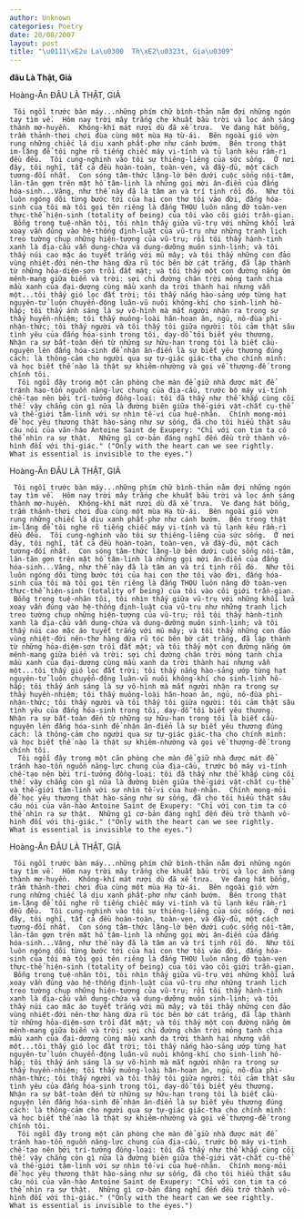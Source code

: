 ```yaml
---
author: Unknown
categories: Poetry
date: 20/08/2007
layout: post
title: "\u0111\xE2u La\u0300  Th\xE2\u0323t, Gia\u0309"
---
```


**đâu Là  Thật, Giả**

Hoàng-Ân
ĐÂU LÀ THẬT, GIẢ

     Tôi ngồi trước bàn máy...những phím chữ bình-thản nằm đợi những ngón tay tìm về.  Hôm nay trời mây trắng che khuất bầu trời và lọc ánh sáng thành mơ-huyền.  Không-khí mát rượi dù đã xế trưa.  Ve đang hát bổng, trầm thảnh-thơi chơi đùa cùng một mùa Hạ từ-ái.  Bên ngoài gió vờn rung những chiếc lá dịu xanh phất-phơ như cánh bướm.  Bên trong thật im-lặng để tôi nghe rõ tiếng chiếc máy vi-tính và tủ lạnh kêu rầm-rì đều đều.  Tôi cung-nghinh vào tôi sự thiêng-liêng của sức sống.  Ở nơi đây, tôi nghĩ, tất cả đều hoàn-toàn, toàn-vẹn, và đầy-đủ, một cách tương-đối nhất.  Con sóng tâm-thức lặng-lờ bên dưới cuộc sống nội-tâm, lăn-tăn gợn trên mặt hồ tâm-linh là những gọi mời ân-điển của đấng hóa-sinh...Vâng, như thế này đã là tâm an và trí tịnh rồi đó.  Như tôi luôn ngóng dõi từng bước tới của hai con thơ tôi vào đời, đấng hóa-sinh của tôi mà tôi gọi tên riêng là đấng THOU luôn nâng đỡ toàn-vẹn thực-thể hiện-sinh (totality of being) của tôi vào cõi giới trần-gian.
     Bỗng trong tuệ-nhãn tôi, tôi nhìn thấy giữa vũ-trụ với những khối lửa xoay vần đúng vào hệ-thống định-luật của vũ-trụ như những tranh lịch treo tường chụp những hiện-tượng của vũ-trụ; rồi tôi thấy hành-tinh xanh là địa-cầu vẫn dung-chứa và dung-dưỡng muôn sinh-linh; và tôi thấy núi cao mặc áo tuyết trắng với mũ mây; và tôi thấy những con đảo vùng nhiệt-đới nên-thơ hàng dừa rũ tóc bên bờ cát trắng, đã lập thành từ những hỏa-diệm-sơn trồi đất mật; và tôi thấy một con đường nắng ôm mênh-mang giữa biển và trời: sợi chỉ đường chân trời mỏng tanh chia mầu xanh của đại-dương cùng mầu xanh da trời thành hai nhưng vẫn một...tôi thấy gió lọc đất trời; tôi thấy nắng hào-sảng ướp từng hạt nguyên-tử luôn chuyển-động luân-vũ nuôi không-khí cho sinh-linh hô-hấp; tôi thấy ánh sáng là sự vô-hình mà mắt người nhận ra trong sự thấy huyền-nhiệm; tôi thấy muông-loài hân-hoan ăn, ngủ, nô-đùa phi-nhận-thức; tôi thấy người và tôi thấy tôi giữa người: tôi cảm thật sâu tình yêu của đấng hóa-sinh trong tôi, dạy-dỗ tôi biết yêu thương.  Nhận ra sự bất-toàn đến từ những sự hữu-hạn trong tôi là biết cầu-nguyện lên đấng hóa-sinh để nhận ân-điển là sự biết yêu thương đúng cách: là thông-cảm cho người qua sự tự-giác giác-tha cho chính mình: và học biết thế nào là thật sự khiêm-nhường và gọi về thượng-đế trong chính tôi.
      Tôi ngồi đây trong một căn phòng che màn để giữ nhà được mát để tránh hao-tổn nguồn năng-lực chung của địa-cầu, trước bộ máy vi-tính chế-tạo nên bởi trí-tưởng đồng-loại: tôi đã thấy như thế khắp cùng cõi thế: vậy chẳng còn gì nữa là đường biên giữa thế-giới vật-chất cụ-thể và thế-giới tâm-linh với sự nhìn tế-vi của huệ-nhãn.  Chính mong-mỏi để học yêu thương thật hào-sảng như sự sống, đã cho tôi hiểu thật sâu câu nói của văn-hào Antoine Saint de Exupery: "Chỉ với con tim ta có thể nhìn ra sự thật.  Những gì cơ-bản đáng nghĩ đến đều trở thành vô-hình đối với thị-giác." ("Only with the heart can we see rightly.  What is essential is invisible to the eyes.")

Hoàng-Ân
ĐÂU LÀ THẬT, GIẢ

     Tôi ngồi trước bàn máy...những phím chữ bình-thản nằm đợi những ngón tay tìm về.  Hôm nay trời mây trắng che khuất bầu trời và lọc ánh sáng thành mơ-huyền.  Không-khí mát rượi dù đã xế trưa.  Ve đang hát bổng, trầm thảnh-thơi chơi đùa cùng một mùa Hạ từ-ái.  Bên ngoài gió vờn rung những chiếc lá dịu xanh phất-phơ như cánh bướm.  Bên trong thật im-lặng để tôi nghe rõ tiếng chiếc máy vi-tính và tủ lạnh kêu rầm-rì đều đều.  Tôi cung-nghinh vào tôi sự thiêng-liêng của sức sống.  Ở nơi đây, tôi nghĩ, tất cả đều hoàn-toàn, toàn-vẹn, và đầy-đủ, một cách tương-đối nhất.  Con sóng tâm-thức lặng-lờ bên dưới cuộc sống nội-tâm, lăn-tăn gợn trên mặt hồ tâm-linh là những gọi mời ân-điển của đấng hóa-sinh...Vâng, như thế này đã là tâm an và trí tịnh rồi đó.  Như tôi luôn ngóng dõi từng bước tới của hai con thơ tôi vào đời, đấng hóa-sinh của tôi mà tôi gọi tên riêng là đấng THOU luôn nâng đỡ toàn-vẹn thực-thể hiện-sinh (totality of being) của tôi vào cõi giới trần-gian.
     Bỗng trong tuệ-nhãn tôi, tôi nhìn thấy giữa vũ-trụ với những khối lửa xoay vần đúng vào hệ-thống định-luật của vũ-trụ như những tranh lịch treo tường chụp những hiện-tượng của vũ-trụ; rồi tôi thấy hành-tinh xanh là địa-cầu vẫn dung-chứa và dung-dưỡng muôn sinh-linh; và tôi thấy núi cao mặc áo tuyết trắng với mũ mây; và tôi thấy những con đảo vùng nhiệt-đới nên-thơ hàng dừa rũ tóc bên bờ cát trắng, đã lập thành từ những hỏa-diệm-sơn trồi đất mật; và tôi thấy một con đường nắng ôm mênh-mang giữa biển và trời: sợi chỉ đường chân trời mỏng tanh chia mầu xanh của đại-dương cùng mầu xanh da trời thành hai nhưng vẫn một...tôi thấy gió lọc đất trời; tôi thấy nắng hào-sảng ướp từng hạt nguyên-tử luôn chuyển-động luân-vũ nuôi không-khí cho sinh-linh hô-hấp; tôi thấy ánh sáng là sự vô-hình mà mắt người nhận ra trong sự thấy huyền-nhiệm; tôi thấy muông-loài hân-hoan ăn, ngủ, nô-đùa phi-nhận-thức; tôi thấy người và tôi thấy tôi giữa người: tôi cảm thật sâu tình yêu của đấng hóa-sinh trong tôi, dạy-dỗ tôi biết yêu thương.  Nhận ra sự bất-toàn đến từ những sự hữu-hạn trong tôi là biết cầu-nguyện lên đấng hóa-sinh để nhận ân-điển là sự biết yêu thương đúng cách: là thông-cảm cho người qua sự tự-giác giác-tha cho chính mình: và học biết thế nào là thật sự khiêm-nhường và gọi về thượng-đế trong chính tôi.
      Tôi ngồi đây trong một căn phòng che màn để giữ nhà được mát để tránh hao-tổn nguồn năng-lực chung của địa-cầu, trước bộ máy vi-tính chế-tạo nên bởi trí-tưởng đồng-loại: tôi đã thấy như thế khắp cùng cõi thế: vậy chẳng còn gì nữa là đường biên giữa thế-giới vật-chất cụ-thể và thế-giới tâm-linh với sự nhìn tế-vi của huệ-nhãn.  Chính mong-mỏi để học yêu thương thật hào-sảng như sự sống, đã cho tôi hiểu thật sâu câu nói của văn-hào Antoine Saint de Exupery: "Chỉ với con tim ta có thể nhìn ra sự thật.  Những gì cơ-bản đáng nghĩ đến đều trở thành vô-hình đối với thị-giác." ("Only with the heart can we see rightly.  What is essential is invisible to the eyes.")

Hoàng-Ân
ĐÂU LÀ THẬT, GIẢ

     Tôi ngồi trước bàn máy...những phím chữ bình-thản nằm đợi những ngón tay tìm về.  Hôm nay trời mây trắng che khuất bầu trời và lọc ánh sáng thành mơ-huyền.  Không-khí mát rượi dù đã xế trưa.  Ve đang hát bổng, trầm thảnh-thơi chơi đùa cùng một mùa Hạ từ-ái.  Bên ngoài gió vờn rung những chiếc lá dịu xanh phất-phơ như cánh bướm.  Bên trong thật im-lặng để tôi nghe rõ tiếng chiếc máy vi-tính và tủ lạnh kêu rầm-rì đều đều.  Tôi cung-nghinh vào tôi sự thiêng-liêng của sức sống.  Ở nơi đây, tôi nghĩ, tất cả đều hoàn-toàn, toàn-vẹn, và đầy-đủ, một cách tương-đối nhất.  Con sóng tâm-thức lặng-lờ bên dưới cuộc sống nội-tâm, lăn-tăn gợn trên mặt hồ tâm-linh là những gọi mời ân-điển của đấng hóa-sinh...Vâng, như thế này đã là tâm an và trí tịnh rồi đó.  Như tôi luôn ngóng dõi từng bước tới của hai con thơ tôi vào đời, đấng hóa-sinh của tôi mà tôi gọi tên riêng là đấng THOU luôn nâng đỡ toàn-vẹn thực-thể hiện-sinh (totality of being) của tôi vào cõi giới trần-gian.
     Bỗng trong tuệ-nhãn tôi, tôi nhìn thấy giữa vũ-trụ với những khối lửa xoay vần đúng vào hệ-thống định-luật của vũ-trụ như những tranh lịch treo tường chụp những hiện-tượng của vũ-trụ; rồi tôi thấy hành-tinh xanh là địa-cầu vẫn dung-chứa và dung-dưỡng muôn sinh-linh; và tôi thấy núi cao mặc áo tuyết trắng với mũ mây; và tôi thấy những con đảo vùng nhiệt-đới nên-thơ hàng dừa rũ tóc bên bờ cát trắng, đã lập thành từ những hỏa-diệm-sơn trồi đất mật; và tôi thấy một con đường nắng ôm mênh-mang giữa biển và trời: sợi chỉ đường chân trời mỏng tanh chia mầu xanh của đại-dương cùng mầu xanh da trời thành hai nhưng vẫn một...tôi thấy gió lọc đất trời; tôi thấy nắng hào-sảng ướp từng hạt nguyên-tử luôn chuyển-động luân-vũ nuôi không-khí cho sinh-linh hô-hấp; tôi thấy ánh sáng là sự vô-hình mà mắt người nhận ra trong sự thấy huyền-nhiệm; tôi thấy muông-loài hân-hoan ăn, ngủ, nô-đùa phi-nhận-thức; tôi thấy người và tôi thấy tôi giữa người: tôi cảm thật sâu tình yêu của đấng hóa-sinh trong tôi, dạy-dỗ tôi biết yêu thương.  Nhận ra sự bất-toàn đến từ những sự hữu-hạn trong tôi là biết cầu-nguyện lên đấng hóa-sinh để nhận ân-điển là sự biết yêu thương đúng cách: là thông-cảm cho người qua sự tự-giác giác-tha cho chính mình: và học biết thế nào là thật sự khiêm-nhường và gọi về thượng-đế trong chính tôi.
      Tôi ngồi đây trong một căn phòng che màn để giữ nhà được mát để tránh hao-tổn nguồn năng-lực chung của địa-cầu, trước bộ máy vi-tính chế-tạo nên bởi trí-tưởng đồng-loại: tôi đã thấy như thế khắp cùng cõi thế: vậy chẳng còn gì nữa là đường biên giữa thế-giới vật-chất cụ-thể và thế-giới tâm-linh với sự nhìn tế-vi của huệ-nhãn.  Chính mong-mỏi để học yêu thương thật hào-sảng như sự sống, đã cho tôi hiểu thật sâu câu nói của văn-hào Antoine Saint de Exupery: "Chỉ với con tim ta có thể nhìn ra sự thật.  Những gì cơ-bản đáng nghĩ đến đều trở thành vô-hình đối với thị-giác." ("Only with the heart can we see rightly.  What is essential is invisible to the eyes.")
